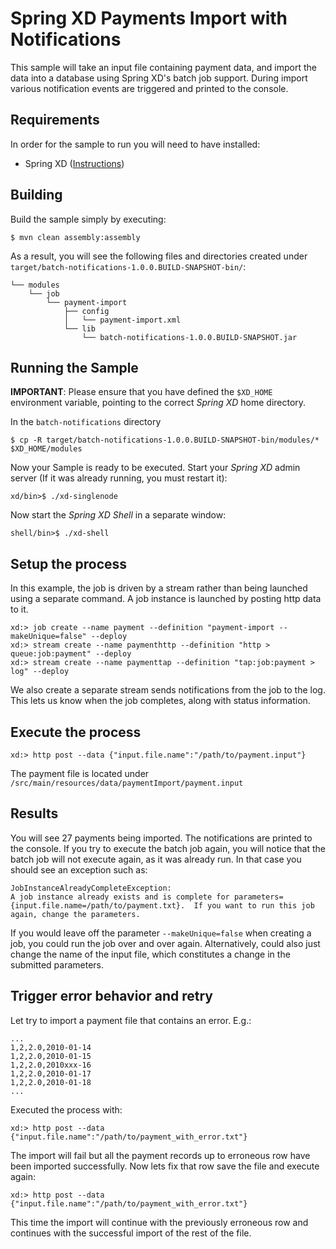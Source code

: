 Spring XD Payments Import with Notifications
============================================

This sample will take an input file containing payment data, and import the data into a database using Spring XD's batch job support. During import various notification events are triggered and printed to the console.

## Requirements

In order for the sample to run you will need to have installed:

* Spring XD ([Instructions](https://github.com/spring-projects/spring-xd/wiki/Getting-Started))

## Building

Build the sample simply by executing:

	$ mvn clean assembly:assembly

As a result, you will see the following files and directories created under `target/batch-notifications-1.0.0.BUILD-SNAPSHOT-bin/`:

```
└── modules
    └── job
        └── payment-import
            ├── config
            │   └── payment-import.xml
            └── lib
                └── batch-notifications-1.0.0.BUILD-SNAPSHOT.jar
```

## Running the Sample

**IMPORTANT**: Please ensure that you have defined the `$XD_HOME` environment variable, pointing to the correct *Spring XD* home directory.

In the `batch-notifications` directory

	$ cp -R target/batch-notifications-1.0.0.BUILD-SNAPSHOT-bin/modules/* $XD_HOME/modules

Now your Sample is ready to be executed. Start your *Spring XD* admin server (If it was already running, you must restart it):

	xd/bin>$ ./xd-singlenode

Now start the *Spring XD Shell* in a separate window:

	shell/bin>$ ./xd-shell

## Setup the process

In this example, the job is driven by a stream rather than being launched using a separate command. A job instance is launched by posting http data to it.

	xd:> job create --name payment --definition "payment-import --makeUnique=false" --deploy 
	xd:> stream create --name paymenthttp --definition "http > queue:job:payment" --deploy
	xd:> stream create --name paymenttap --definition "tap:job:payment > log" --deploy
	
We also create a separate stream sends notifications from the job to the log. This lets us know when the job completes, along with status information.

## Execute the process

	xd:> http post --data {"input.file.name":"/path/to/payment.input"}

The payment file is located under `/src/main/resources/data/paymentImport/payment.input`
	
## Results

You will see 27 payments being imported. The notifications are printed to the console. If you try to execute the batch job again, you will notice that the batch job will not execute again, as it was already run. In that case you should see an exception such as:

	JobInstanceAlreadyCompleteException:
	A job instance already exists and is complete for parameters={input.file.name=/path/to/payment.txt}.  If you want to run this job again, change the parameters.

If you would leave off the parameter `--makeUnique=false` when creating a job, you could run the job over and over again. Alternatively, could also just change the name of the input file, which constitutes a change in the submitted parameters.

## Trigger error behavior and retry

Let try to import a payment file that contains an error. E.g.:

	...
	1,2,2.0,2010-01-14
	1,2,2.0,2010-01-15
	1,2,2.0,2010xxx-16
	1,2,2.0,2010-01-17
	1,2,2.0,2010-01-18
	...

Executed the process with:

	xd:> http post --data {"input.file.name":"/path/to/payment_with_error.txt"}

The import will fail but all the payment records up to erroneous row have been imported successfully. Now lets fix that row save the file and execute again:

	xd:> http post --data {"input.file.name":"/path/to/payment_with_error.txt"}
	
This time the import will continue with the previously erroneous row and continues with the successful import of the rest of the file.

